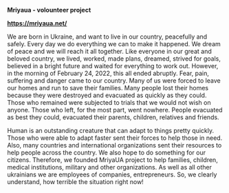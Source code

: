 **Mriyaua - volounteer project**

**https://mriyaua.net/**

We are born in Ukraine, and want to live in our country, peacefully and safely. Every day we do everything we can to make it happened. We dream of peace and we will reach it all together. Like everyone in our great and beloved country, we lived, worked, made plans, dreamed, strived for goals, believed in a bright future and waited for everything to work out. However, in the morning of February 24, 2022, this all ended abruptly. Fear, pain, suffering and danger came to our country. Many of us were forced to leave our homes and run to save their families. Many people lost their homes because they were destroyed and evacuated as quickly as they could. Those who remained were subjected to trials that we would not wish on anyone. Those who left, for the most part, went nowhere. People evacuated as best they could, evacuated their parents, children, relatives and friends.

Human is an outstanding creature that can adapt to things pretty quickly. Those who were able to adapt faster sent their forces to help those in need. Also, many countries and international organizations sent their resources to help people across the country. We also hope to do something for our citizens. Therefore, we founded MriyaUA project to help families, children, medical institutions, military and other organizations. As well as all other ukrainians we are employees of companies, entrepreneurs. So, we clearly understand, how terrible the situation right now!

